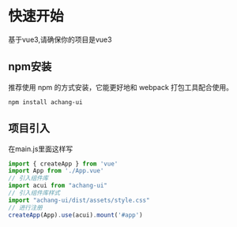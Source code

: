 # 快速开始

基于vue3,请确保你的项目是vue3

## npm安装
推荐使用 npm 的方式安装，它能更好地和 webpack 打包工具配合使用。
```
npm install achang-ui
```

## 项目引入
在main.js里面这样写
```js
import { createApp } from 'vue'
import App from './App.vue'
// 引入组件库
import acui from "achang-ui"
// 引入组件库样式
import "achang-ui/dist/assets/style.css"
// 进行注册
createApp(App).use(acui).mount('#app')
```